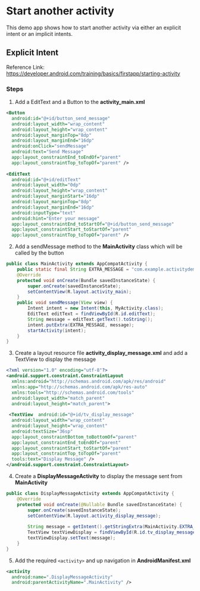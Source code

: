 
# Start another activity
This demo app shows how to start another activity via either an explicit intent or an implicit intents.

## Explicit Intent
Reference Link: https://developer.android.com/training/basics/firstapp/starting-activity

### Steps
1. Add a EditText and a Button to the **activity_main.xml**
```xml
<Button  
  android:id="@+id/button_send_message"  
  android:layout_width="wrap_content"  
  android:layout_height="wrap_content"  
  android:layout_marginTop="8dp"  
  android:layout_marginEnd="16dp"  
  android:onClick="sendMessage"  
  android:text="Send Message"  
  app:layout_constraintEnd_toEndOf="parent"  
  app:layout_constraintTop_toTopOf="parent" />  
  
<EditText  
  android:id="@+id/editText"  
  android:layout_width="0dp"  
  android:layout_height="wrap_content"  
  android:layout_marginStart="16dp"  
  android:layout_marginTop="8dp"  
  android:layout_marginEnd="16dp"  
  android:inputType="text"  
  android:hint="Enter your message"  
  app:layout_constraintEnd_toStartOf="@+id/button_send_message"  
  app:layout_constraintStart_toStartOf="parent"  
  app:layout_constraintTop_toTopOf="parent" />
```

2. Add a sendMessage method to the **MainActivity** class which will be called by the button
```java
public class MainActivity extends AppCompatActivity {
	public static final String EXTRA_MESSAGE = "com.example.activitydemo.MESSAGE";
	@Override  
	protected void onCreate(Bundle savedInstanceState) {  
	    super.onCreate(savedInstanceState);  
		setContentView(R.layout.activity_main);  
	}
	public void sendMessage(View view) {  
		Intent intent = new Intent(this, MyActivity.class);  
		EditText editText = findViewById(R.id.editText);  
		String message = editText.getText().toString();  
		intent.putExtra(EXTRA_MESSAGE, message);  
		startActivity(intent);  
	}
}
```

3. Create a layout resource file **activity_display_message.xml** and add a TextView to display the message
```xml
<?xml version="1.0" encoding="utf-8"?>  
<android.support.constraint.ConstraintLayout  
  xmlns:android="http://schemas.android.com/apk/res/android"  
  xmlns:app="http://schemas.android.com/apk/res-auto"  
  xmlns:tools="http://schemas.android.com/tools"  
  android:layout_width="match_parent"  
  android:layout_height="match_parent">  
  
 <TextView  android:id="@+id/tv_display_message"  
  android:layout_width="wrap_content"  
  android:layout_height="wrap_content"  
  android:textSize="36sp"  
  app:layout_constraintBottom_toBottomOf="parent"  
  app:layout_constraintEnd_toEndOf="parent"  
  app:layout_constraintStart_toStartOf="parent"  
  app:layout_constraintTop_toTopOf="parent"  
  tools:text="Display Message" />  
</android.support.constraint.ConstraintLayout>
```

4. Create a **DisplayMessageActivity** to display the message sent from **MainActivity**
```java
public class DisplayMessageActivity extends AppCompatActivity {  
	@Override  
	protected void onCreate(@Nullable Bundle savedInstanceState) {  
	    super.onCreate(savedInstanceState);  
	    setContentView(R.layout.activity_display_message);  
  
		String message = getIntent().getStringExtra(MainActivity.EXTRA_MESSAGE);  
		TextView textViewDisplay = findViewById(R.id.tv_display_message);  
		textViewDisplay.setText(message);  
	}  
}
```

5. Add the required  ```<activity>``` and up navigation in **AndroidManifest.xml**
```xml
<activity  
  android:name=".DisplayMessageActivity"  
  android:parentActivityName=".MainActivity" />
```
